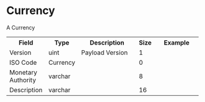 # Currency

A Currency



<div class="ritz grid-container" dir="ltr">
    <table class="waffle" cellspacing="0" cellpadding="0" table-layout=fixed width=100%>
         <tr style='height:19px;'>
            <th style="width:20%" class="s1">Field</th>
            <th style="width:10%" class="s1">Type</th>
            <th style="width:30%" class="s1">Description</th>
            <th style="width:5%" class="s1">Size</th>
            <th class="s1">Example</th>
        </tr>
        <tr>
            <td class="a10">Version</td>
            <td class="a10">uint</td>
            <td class="a10">Payload Version</td>
            <td class="a10">1</td>
            <td class="a10"></td>
        </tr>
        <tr>
            <td class="a10">ISO Code</td>
            <td class="a10">Currency</td>
            <td class="a10"></td>
            <td class="a10">0</td>
            <td class="a10"></td>
        </tr>
        <tr>
            <td class="a10">Monetary Authority</td>
            <td class="a10">varchar</td>
            <td class="a10"></td>
            <td class="a10">8</td>
            <td class="a10"></td>
        </tr>
        <tr>
            <td class="a10">Description</td>
            <td class="a10">varchar</td>
            <td class="a10"></td>
            <td class="a10">16</td>
            <td class="a10"></td>
        </tr>
    </table>
</div>
